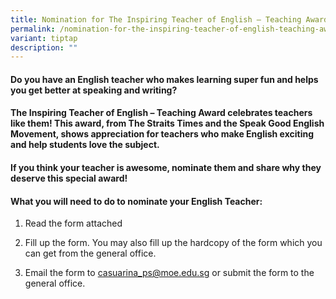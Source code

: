 ```yaml
---
title: Nomination for The Inspiring Teacher of English – Teaching Award
permalink: /nomination-for-the-inspiring-teacher-of-english-teaching-award/
variant: tiptap
description: ""
---
```

<h4>Do you have an English teacher who makes learning super fun and helps you get better at speaking and writing? </h4>
<h4>The Inspiring Teacher of English – Teaching Award celebrates teachers like them! This award, from The Straits Times and the Speak Good English Movement, shows appreciation for teachers who make English exciting and help students love the subject. </h4>
<h4>If you think your teacher is awesome, nominate them and share why they deserve this special award!</h4>
<h4>What you will need to do to nominate your English Teacher:</h4>
<ol data-tight="true" class="tight">
<li>
<p>Read the form attached</p>
</li>
<li>
<p>Fill up the form. You may also fill up the hardcopy of the form which
you can get from the general office.</p>
</li>
<li>
<p>Email the form to <a href="mailto:casuarina_ps@moe.edu.sg" rel="noopener noreferrer nofollow" target="_blank">casuarina_ps@moe.edu.sg</a> or submit
the form to the general office.</p>
</li>
</ol>
<p></p>